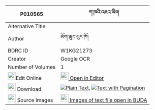 |P010565|ཀ་ཁའི་འཇའ་ཡིག 
| --- | --- 
|Alternative Title |
|Author| མོག་ཆུང་ཕུར་ཁོ།
|BDRC ID | W1KG21273
|Creator | Google OCR
|Number of Volumes| 1
|<img width="25" src="https://img.icons8.com/color/25/000000/edit-property.png">Edit Online| [<img width="25" src="https://avatars.githubusercontent.com/u/45091458?s=200&v=4"> Open in Editor](http://editor.openpecha.org/P010565)
|<img width="25" src="https://img.icons8.com/fluent/48/000000/download-2.png"/>  Download | [![](https://img.icons8.com/color/20/000000/txt.png)Plain Text](https://github.com/Openpecha/P010565/releases/download/v1/kakha_i_jayik_plain_P010565.zip), [![](https://img.icons8.com/color/20/000000/txt.png)Text with Pagination](https://github.com/Openpecha/P010565/releases/download/v1/kakha_i_jayik_pages_P010565.zip)
|<img width="25" src="https://img.icons8.com/plasticine/100/000000/pictures-folder.png"/>  Source Images | [<img width="25" src="https://library.bdrc.io/icons/BUDA-small.svg"> Images of text file open in BUDA](https://library.bdrc.io/show/bdr:W1KG21273)
